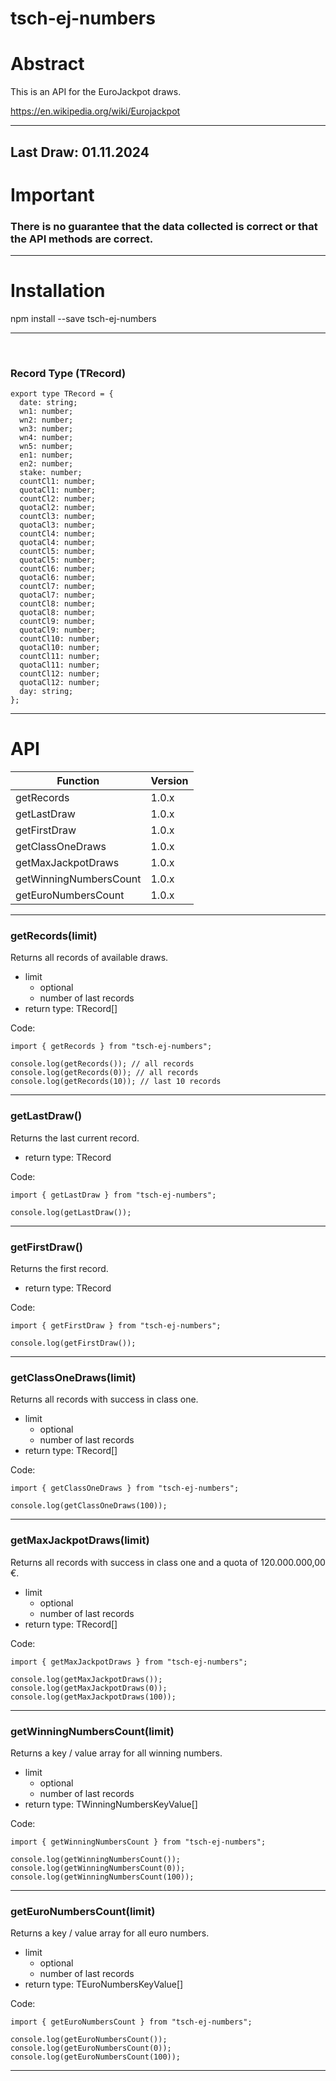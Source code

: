 # tsch-ej-numbers

# Abstract

This is an API for the EuroJackpot draws.

https://en.wikipedia.org/wiki/Eurojackpot

<hr/>

## Last Draw: 01.11.2024

# Important

### There is no guarantee that the data collected is correct or that the API methods are correct.

<hr/>

# Installation

npm install --save tsch-ej-numbers

<hr/>
<br/>

### Record Type (TRecord)

```
export type TRecord = {
  date: string;
  wn1: number;
  wn2: number;
  wn3: number;
  wn4: number;
  wn5: number;
  en1: number;
  en2: number;
  stake: number;
  countCl1: number;
  quotaCl1: number;
  countCl2: number;
  quotaCl2: number;
  countCl3: number;
  quotaCl3: number;
  countCl4: number;
  quotaCl4: number;
  countCl5: number;
  quotaCl5: number;
  countCl6: number;
  quotaCl6: number;
  countCl7: number;
  quotaCl7: number;
  countCl8: number;
  quotaCl8: number;
  countCl9: number;
  quotaCl9: number;
  countCl10: number;
  quotaCl10: number;
  countCl11: number;
  quotaCl11: number;
  countCl12: number;
  quotaCl12: number;
  day: string;
};
```

<hr/>

# API

| Function               | Version |
| ---------------------- | ------- |
| getRecords             | 1.0.x   |
| getLastDraw            | 1.0.x   |
| getFirstDraw           | 1.0.x   |
| getClassOneDraws       | 1.0.x   |
| getMaxJackpotDraws     | 1.0.x   |
| getWinningNumbersCount | 1.0.x   |
| getEuroNumbersCount    | 1.0.x   |

<hr/>

### getRecords(limit)

Returns all records of available draws.

- limit
  - optional
  - number of last records
- return type: TRecord[]

Code:

```
import { getRecords } from "tsch-ej-numbers";

console.log(getRecords()); // all records
console.log(getRecords(0)); // all records
console.log(getRecords(10)); // last 10 records
```

<hr/>

### getLastDraw()

Returns the last current record.

- return type: TRecord

Code:

```
import { getLastDraw } from "tsch-ej-numbers";

console.log(getLastDraw());
```

<hr/>

### getFirstDraw()

Returns the first record.

- return type: TRecord

Code:

```
import { getFirstDraw } from "tsch-ej-numbers";

console.log(getFirstDraw());
```

<hr/>

### getClassOneDraws(limit)

Returns all records with success in class one.

- limit
  - optional
  - number of last records
- return type: TRecord[]

Code:

```
import { getClassOneDraws } from "tsch-ej-numbers";

console.log(getClassOneDraws(100));
```

<hr/>

### getMaxJackpotDraws(limit)

Returns all records with success in class one and a quota of 120.000.000,00 €.

- limit
  - optional
  - number of last records
- return type: TRecord[]

Code:

```
import { getMaxJackpotDraws } from "tsch-ej-numbers";

console.log(getMaxJackpotDraws());
console.log(getMaxJackpotDraws(0));
console.log(getMaxJackpotDraws(100));
```

<hr/>

### getWinningNumbersCount(limit)

Returns a key / value array for all winning numbers.

- limit
  - optional
  - number of last records
- return type: TWinningNumbersKeyValue[]

Code:

```
import { getWinningNumbersCount } from "tsch-ej-numbers";

console.log(getWinningNumbersCount());
console.log(getWinningNumbersCount(0));
console.log(getWinningNumbersCount(100));
```

<hr/>

### getEuroNumbersCount(limit)

Returns a key / value array for all euro numbers.

- limit
  - optional
  - number of last records
- return type: TEuroNumbersKeyValue[]

Code:

```
import { getEuroNumbersCount } from "tsch-ej-numbers";

console.log(getEuroNumbersCount());
console.log(getEuroNumbersCount(0));
console.log(getEuroNumbersCount(100));
```

<hr/>
